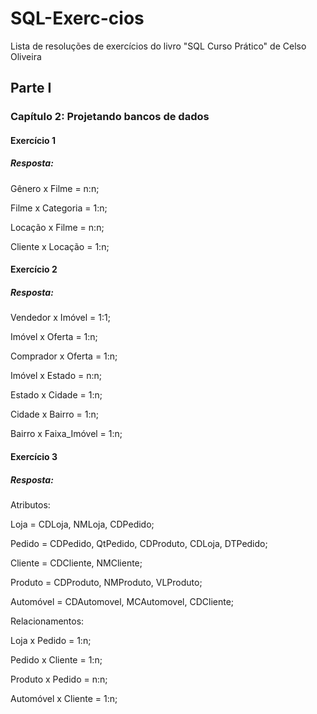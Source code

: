# SQL-Exerc-cios
Lista de resoluções de exercícios do livro "SQL Curso Prático" de Celso Oliveira

## Parte I
### Capítulo 2: Projetando bancos de dados
#### Exercício 1
##### Resposta:
Gênero x Filme = n:n;

Filme x Categoria = 1:n;

Locação x Filme = n:n;

Cliente x Locação = 1:n;

#### Exercício 2
##### Resposta:
Vendedor x Imóvel = 1:1;

Imóvel x Oferta = 1:n;

Comprador x Oferta = 1:n;

Imóvel x Estado = n:n;

Estado x Cidade = 1:n;

Cidade x Bairro = 1:n;

Bairro x Faixa_Imóvel = 1:n;

#### Exercício 3
##### Resposta:
Atributos:

Loja = CDLoja, NMLoja, CDPedido;

Pedido = CDPedido, QtPedido, CDProduto, CDLoja, DTPedido;

Cliente = CDCliente, NMCliente;

Produto = CDProduto, NMProduto, VLProduto;

Automóvel = CDAutomovel, MCAutomovel, CDCliente;


Relacionamentos:

Loja x Pedido = 1:n;

Pedido x Cliente = 1:n;

Produto x Pedido = n:n;

Automóvel x Cliente = 1:n;

